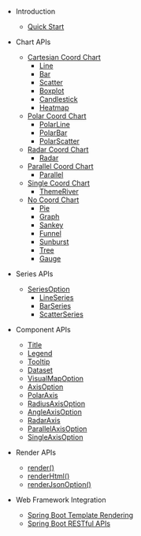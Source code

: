- Introduction

  - [Quick Start](quick-start)

- Chart APIs
  - [Cartesian Coord Chart](chart-apis/cartesian-coord-chart)
    - [Line](chart-apis/line)
    - [Bar](chart-apis/bar)
    - [Scatter](chart-apis/scatter)
    - [Boxplot](chart-apis/boxplot)
    - [Candlestick](chart-apis/candlestick)
    - [Heatmap](chart-apis/heatmap)
  - [Polar Coord Chart](chart-apis/polar-coord-chart)
    - [PolarLine](chart-apis/polar-line)
    - [PolarBar](chart-apis/polar-bar)
    - [PolarScatter](chart-apis/polar-scatter)
  - [Radar Coord Chart](chart-apis/radar-coord-chart)
    - [Radar](chart-apis/radar)
  - [Parallel Coord Chart](chart-apis/parallel-coord-chart)
    - [Parallel](chart-apis/parallel)
  - [Single Coord Chart](chart-apis/single-coord-chart)
    - [ThemeRiver](chart-apis/theme-river)
  - [No Coord Chart](chart-apis/no-coord-chart)
    - [Pie](chart-apis/pie)
    - [Graph](chart-apis/graph)
    - [Sankey](chart-apis/sankey)
    - [Funnel](chart-apis/funnel)
    - [Sunburst](chart-apis/sunburst)
    - [Tree](chart-apis/tree)
    - [Gauge](chart-apis/gauge)

- Series APIs
  - [SeriesOption](series-apis/series-option)
    - [LineSeries](series-apis/line-series)
    - [BarSeries](series-apis/bar-series)
    - [ScatterSeries](series-apis/scatter-series)

- Component APIs
  - [Title](component-apis/title)
  - [Legend](component-apis/legend)
  - [Tooltip](component-apis/tooltip)
  - [Dataset](component-apis/dataset)
  - [VisualMapOption](component-apis/visual-map-option)
  - [AxisOption](component-apis/axis-option)
  - [PolarAxis](component-apis/polar-axis)
  - [RadiusAxisOption](component-apis/radius-axis-option)
  - [AngleAxisOption](component-apis/angle-axis-option)
  - [RadarAxis](component-apis/radar-axis)
  - [ParallelAxisOption](component-apis/parallel-axis-option)
  - [SingleAxisOption](component-apis/single-axis-option)

- Render APIs
  - [render()](render/render)
  - [renderHtml()](render/render-html)
  - [renderJsonOption()](render/render-json-option)

- Web Framework Integration
  - [Spring Boot Template Rendering](spring-boot/sb-template)
  - [Spring Boot RESTful APIs](spring-boot/sb-restful)
